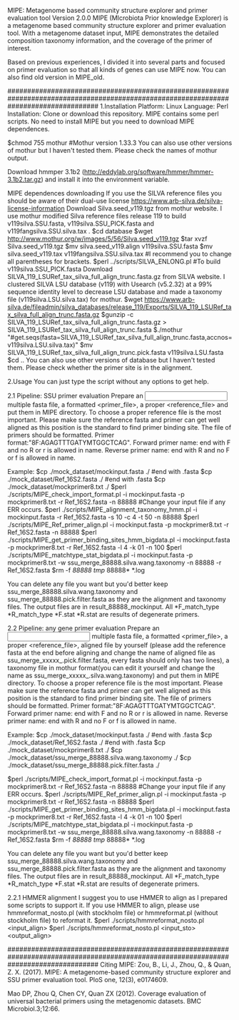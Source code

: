 MIPE: Metagenome based community structure explorer and primer evaluation tool
Version 2.0.0
MIPE (MIcrobiota Prior knowledge Explorer) is a metagenome based community structure explorer and primer evaluation tool. With a metagenome dataset input, MIPE demonstrates the detailed composition taxonomy information, and the coverage of the primer of interest.

Based on previous experiences, I divided it into several parts and focused on primer evaluation so that all kinds of genes can use MIPE now. You can also find old version in MIPE_old.

#######################################################################################################################################
1.Installation
Platform: Linux 
Language: Perl
Installation: Clone or download this repository. MIPE contains some perl scripts. No need to install MIPE but you need to download MIPE dependences.

$chmod 755 mothur #Mothur version 1.33.3
You can also use other versions of mothur but I haven't tested them. Please check the names of mothur output. 

Download hmmper 3.1b2 (http://eddylab.org/software/hmmer/hmmer-3.1b2.tar.gz) and install it into the environment variable.

MIPE dependences downloading If you use the SILVA reference files you should be aware of their dual-use license https://www.arb-silva.de/silva-license-information
Download Silva.seed_v119.tgz from mothur website. I use mothur modified Silva reference files release 119 to build v119silva.SSU.fasta, v119silva.SSU_PICK.fasta and v119fangsilva.SSU.silva.tax .
$cd database
$wget http://www.mothur.org/w/images/5/56/Silva.seed_v119.tgz
$tar xvzf Silva.seed_v119.tgz
$mv silva.seed_v119.align v119silva.SSU.fasta
$mv silva.seed_v119.tax v119fangsilva.SSU.silva.tax #I recommend you to change all parentheses for brackets.
$perl ../scripts/SILVA_ENLONG.pl #To build v119silva.SSU_PICK.fasta
Download SILVA_119_LSURef_tax_silva_full_align_trunc.fasta.gz from SILVA website. I clustered SILVA LSU database (v119) with Usearch (v5.2.32) at a 99% sequence identity level to decrease LSU database and made a taxonomy file (v119silva.LSU.silva.tax) for mothur.
$wget https://www.arb-silva.de/fileadmin/silva_databases/release_119/Exports/SILVA_119_LSURef_tax_silva_full_align_trunc.fasta.gz
$gunzip -c SILVA_119_LSURef_tax_silva_full_align_trunc.fasta.gz > SILVA_119_LSURef_tax_silva_full_align_trunc.fasta
$./mothur "#get.seqs(fasta=SILVA_119_LSURef_tax_silva_full_align_trunc.fasta,accnos=v119silva.LSU.silva.tax)"
$mv SILVA_119_LSURef_tax_silva_full_align_trunc.pick.fasta v119silva.LSU.fasta 
$cd ..
You can also use other versions of database but I haven't tested them. Please check whether the primer site is in the alignment. 

2.Usage
You can just type the script without any options to get help.

2.1 Pipeline: SSU primer evaluation
Prepare an <input> multiple fasta file, a formatted <primer_file>, a proper <reference_file> and put them in MIPE directory.
To choose a proper reference file is the most important. Please make sure the reference fasta and primer can get well aligned as this position is the standard to find primer binding site. 
The file of primers should be formatted. Primer format:"8F:AGAGTTTGATYMTGGCTCAG". Forward primer name: end with F and no R or r is allowed in name. Reverse primer name: end with R and no F or f is allowed in name.

Example:
$cp ./mock_dataset/mockinput.fasta ./ #end with .fasta
$cp ./mock_dataset/Ref_16S2.fasta ./ #end with .fasta 
$cp ./mock_dataset/mockprimer8.txt ./
$perl ./scripts/MIPE_check_import_format.pl -i mockinput.fasta -p mockprimer8.txt -r Ref_16S2.fasta -n 88888 #Change your input file if any ERR occurs.
$perl ./scripts/MIPE_alignment_taxonomy_hmm.pl -i mockinput.fasta -r Ref_16S2.fasta -s 10 -c 4 -t 50 -n 88888
$perl ./scripts/MIPE_Ref_primer_align.pl -i mockinput.fasta -p mockprimer8.txt -r Ref_16S2.fasta -n 88888
$perl ./scripts/MIPE_get_primer_binding_sites_hmm_bigdata.pl -i mockinput.fasta -p mockprimer8.txt -r Ref_16S2.fasta -l 4 -k 01 -n 100
$perl ./scripts/MIPE_matchtype_stat_bigdata.pl -i mockinput.fasta -p mockprimer8.txt -w ssu_merge_88888.silva.wang.taxonomy -n 88888 -r Ref_16S2.fasta
$rm -f *88888* *tmp* 88888* *.log 

You can delete any file you want but you'd better keep ssu_merge_88888.silva.wang.taxonomy and ssu_merge_88888.pick.filter.fasta as they are the alignment and taxonomy files. The output files are in result_88888_mockinput. All *F_match_type *R_match_type *F.stat *R.stat are results of degenerate primers.


2.2 Pipeline: any gene primer evaluation
Prepare an <input> multiple fasta file, a formatted <primer_file>, a proper <reference_file>, aligned file by yourself (please add the reference fasta at the end before aligning and change the name of aligned file as ssu_merge_xxxxx_.pick.filter.fasta, every fasta should only has two lines), a taxonomy file in mothur format(you can edit it yourself and change the name as ssu_merge_xxxxx_.silva.wang.taxonomy) and put them in MIPE directory.
To choose a proper reference file is the most important. Please make sure the reference fasta and primer can get well aligned as this position is the standard to find primer binding site. 
The file of primers should be formatted. Primer format:"8F:AGAGTTTGATYMTGGCTCAG". Forward primer name: end with F and no R or r is allowed in name. Reverse primer name: end with R and no F or f is allowed in name.

Example:
$cp ./mock_dataset/mockinput.fasta ./ #end with .fasta
$cp ./mock_dataset/Ref_16S2.fasta ./ #end with .fasta 
$cp ./mock_dataset/mockprimer8.txt ./
$cp ./mock_dataset/ssu_merge_88888.silva.wang.taxonomy  ./
$cp ./mock_dataset/ssu_merge_88888.pick.filter.fasta ./

$perl ./scripts/MIPE_check_import_format.pl -i mockinput.fasta -p mockprimer8.txt -r Ref_16S2.fasta -n 88888 #Change your input file if any ERR occurs.
$perl ./scripts/MIPE_Ref_primer_align.pl -i mockinput.fasta -p mockprimer8.txt -r Ref_16S2.fasta -n 88888
$perl ./scripts/MIPE_get_primer_binding_sites_hmm_bigdata.pl -i mockinput.fasta -p mockprimer8.txt -r Ref_16S2.fasta -l 4 -k 01 -n 100
$perl ./scripts/MIPE_matchtype_stat_bigdata.pl -i mockinput.fasta -p mockprimer8.txt -w ssu_merge_88888.silva.wang.taxonomy -n 88888 -r Ref_16S2.fasta
$rm -f *88888* *tmp* 88888* *.log 

You can delete any file you want but you'd better keep ssu_merge_88888.silva.wang.taxonomy and ssu_merge_88888.pick.filter.fasta as they are the alignment and taxonomy files. The output files are in result_88888_mockinput. All *F_match_type *R_match_type *F.stat *R.stat are results of degenerate primers.

2.2.1 HMMER alignment
I suggest you to use HMMER to align as I prepared some scripts to support it. If you use HMMER to align, please use hmmreformat_nosto.pl (with stockholm file) or hmmreformat.pl (without stockholm file) to reformat it.
$perl ./scripts/hmmreformat_nosto.pl <input_align> <output>
$perl ./scripts/hmmreformat_nosto.pl <input_sto> <output_align> <output>



#######################################################################################################################################
Citing MIPE: 
Zou, B., Li, J., Zhou, Q., & Quan, Z. X. (2017). MIPE: A metagenome-based community structure explorer and SSU primer evaluation tool. PloS one, 12(3), e0174609.

Mao DP, Zhou Q, Chen CY, Quan ZX (2012). Coverage evaluation of universal bacterial primers using the metagenomic datasets. BMC Microbiol.3;12:66.

